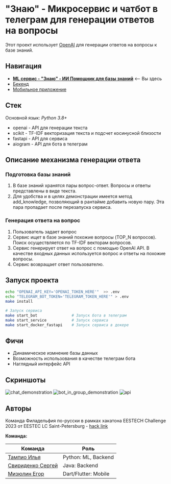 # "Знаю" - Микросервис и чатбот в телеграм для генерации ответов на вопросы

Этот проект использует [OpenAI](https://openai.com/) для генерации ответов на вопросы к базе знаний. 

## Навигация

- [**ML сервис - "Знаю" - ИИ Помощник для базы знаний**](https://github.com/philadelphia-rus/znayu-ai) <-- Вы здесь
- [Бекенд](https://github.com/philadelphia-rus/Backend)
- [Мобильное приложение](https://github.com/philadelphia-rus/mobile-app)

## Стек

Основной язык: *Python 3.8+*

- openai  - API для генерации текста
- scikit  - TF-IDF векторизация текста и подсчет косинусной близости
- fastapi - API для сервиса
- aiogram - API для бота в телеграм

## Описание механизма генерации ответа

### Подготовка базы знаний

1. В базе знаний хранятся пары вопрос-ответ. Вопросы и ответы представлены в виде текста.
2. Для удобства и в целях демонстрации имеется метод add_knowledge, позволяющий в рантайме добавить новую пару. Эта пара пропадает после перезапуска сервиса.

### Генерация ответа на вопрос

1. Пользователь задает вопрос
2. Сервис ищет в базе знаний похожие вопросы (TOP_N вопросов). Поиск осуществляется по TF-IDF векторам вопросов.
3. Сервис генерирует ответ на вопрос с помощью OpenAI API. В качестве входных данных используется вопрос и ответы на похожие вопросы.
4. Сервис возвращает ответ пользователю.

## Запуск проекта

```bash
echo "OPENAI_API_KEY='OPENAI_TOKEN_HERE'"  >> .env
echo "TELEGRAM_BOT_TOKEN='TELEGRAM_TOKEN_HERE'" > .env
make install

# Запуск сервиса
make start_bot               # Запуск бота в телеграм
make start_service           # Запуск сервиса
make start_docker_fastapi    # Запуск сервиса в докере
```

## Фичи

- Динамическое измнение базы данных
- Возможность использования в качестве телеграм бота
- Наглядный интерфейс API

## Скриншоты

![chat_demonstration](docs/screenshots/chat.jpg)
![bot_in_group_demonstration](docs/screenshots/bot_in_group.jpg)
![api](docs/screenshots/api.jpg)
## Авторы

Команда Филадельфия по-русски в рамках хакатона EESTECH Challenge 2023 от EESTEC LC Saint-Petersburg - [hack link](https://codenrock.com/contests/hackathon-eestech-challenge#/)

**Команда:**

| **Команда** | **Роль** |
| --- | --- |
| [Тампио Илья](t.me/Quakumei) | Python: ML, Backend |
| [Свириденко Сергей](t.me/neroun4002) | Java: Backend |
| [Мизюлин Егор](t.me/tw0ch) | Dart/Flutter: Mobile |
